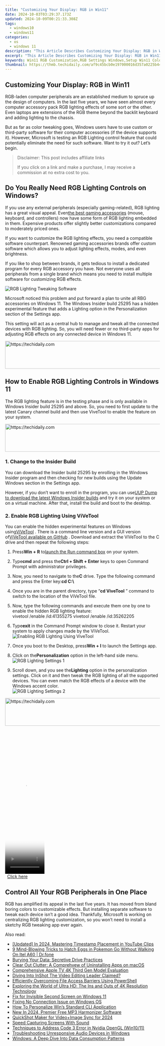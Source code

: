 ```yaml
---
title: "Customizing Your Display: RGB in Win11"
date: 2024-10-03T03:29:37.173Z
updated: 2024-10-09T00:21:33.308Z
tags:
  - windows10
  - windows11
categories:
  - os
  - windows 11
description: "This Article Describes Customizing Your Display: RGB in Win11"
excerpt: "This Article Describes Customizing Your Display: RGB in Win11"
keywords: Win11 RGB Customization,RGB Settings Windows,Setup Win11 Colors,Personalize Win11 Display,Adjust Win11 Brightness,Win11 Color Themes,Optimize Win11 UI
thumbnail: https://thmb.techidaily.com/af9c45bcb0e197000016d357a0225b4459ab82775eecec8c840974260c0eb2b8.jpg
---
```


## Customizing Your Display: RGB in Win11

 RGB-laden computer peripherals are an established medium to spruce up the design of computers. In the last five years, we have seen almost every computer accessory pack RGB lighting effects of some sort or the other. Even laptops are extensions of the RGB theme beyond the backlit keyboard and adding lighting to the chassis.

 But as far as color tweaking goes, Windows users have to use custom or third-party software for their computer accessories (if the device supports it). However, Microsoft is testing an RGB Lighting control feature that could potentially eliminate the need for such software. Want to try it out? Let’s begin.

>  Disclaimer: This post includes affiliate links
>
>  If you click on a link and make a purchase, I may receive a commission at no extra cost to you.
>

## Do You Really Need RGB Lighting Controls on Windows?

 If you use any external peripherals (especially gaming-related), RGB lighting has a great visual appeal. Even[the best gaming accessories](https://www.makeuseof.com/best-laptop-gaming-accessories/) (mouse, keyboard, and controllers) now have some form of RGB lighting embedded in them. Expensive products offer slightly better customizations compared to moderately priced ones.

 If you want to customize the RGB lighting effects, you need a compatible software counterpart. Renowned gaming accessories brands offer custom software which allows you to adjust lighting effects, modes, and even brightness.

 If you like to shop between brands, it gets tedious to install a dedicated program for every RGB accessory you have. Not everyone uses all peripherals from a single brand which means you need to install multiple software for customizing RGB effects.

![RGB Lighting Tweaking Software](https://static1.makeuseofimages.com/wordpress/wp-content/uploads/2023/03/rgb-lighting-tweaking-software.jpg)

 Microsoft noticed this problem and put forward a plan to unite all RBG accessories on Windows 11\. The Windows Insider build 25295 has a hidden experimental feature that adds a Lighting option in the Personalization section of the Settings app.

 This setting will act as a central hub to manage and tweak all the connected devices with RGB lighting. So, you will need fewer or no third-party apps for adjusting RGB effects on any connected device in Windows 11.

<!-- affiliate ads begin -->
<a href="https://unicoeye.pxf.io/c/5597632/2134234/18498" target="_top" id="2134234">
  <img src="//a.impactradius-go.com/display-ad/18498-2134234" border="0" alt="https://techidaily.com" width="728" height="90"/>
</a>
<img height="0" width="0" src="https://unicoeye.pxf.io/i/5597632/2134234/18498" style="position:absolute;visibility:hidden;" border="0" />
<!-- affiliate ads end -->

## How to Enable RGB Lighting Controls in Windows 11

 The RGB lighting feature is in the testing phase and is only available in Windows Insider build 25295 and above. So, you need to first update to the latest Canary channel build and then use ViveTool to enable the feature on your system.

<!-- affiliate ads begin -->
<a href="https://unicoeye.pxf.io/c/5597632/2134238/18498" target="_top" id="2134238">
  <img src="//a.impactradius-go.com/display-ad/18498-2134238" border="0" alt="https://techidaily.com" width="728" height="90"/>
</a>
<img height="0" width="0" src="https://unicoeye.pxf.io/i/5597632/2134238/18498" style="position:absolute;visibility:hidden;" border="0" />
<!-- affiliate ads end -->

### 1\. Change to the Insider Build

 You can download the Insider build 25295 by enrolling in the Windows Insider program and then checking for new builds using the Update Windows section in the Settings app.

 However, if you don’t want to enroll in the program, you can use[UUP Dump to download the latest Windows Insider builds](https://www.makeuseof.com/windows-11-download-insider-iso-without-insider-program/) and try it on your system or on a virtual machine. After that, install the build and boot to the desktop.

### 2\. Enable RGB Lighting Using ViVeTool

 You can enable the hidden experimental features on Windows using[ViVeTool](https://www.makeuseof.com/vivetool-windows-guide/) . There is a command line version and a GUI version of[ViVeTool available on GitHub](https://github.com/thebookisclosed/ViVe/releases) . Download and extract the ViVeTool to the C drive and then repeat the following steps:

1. Press**Win + R** to[launch the Run command box](https://www.makeuseof.com/windows-open-run-command-dialog-box/) on your system.
2. Type**cmd** and press the**Ctrl + Shift + Enter** keys to open Command Prompt with administrator privileges.
3. Now, you need to navigate to the**C** drive. Type the following command and press the Enter key:**cd C:\\**
4. Once you are in the parent directory, type “**cd ViveTool** ” command to switch to the location of the ViVeTool file.
5. Now, type the following commands and execute them one by one to enable the hidden RGB lighting feature:  
vivetool /enable /id:41355275 vivetool /enable /id:35262205
6. Type**exit** in the Command Prompt window to close it. Restart your system to apply changes made by the ViVeTool.  
![Enabling RGB Lighting Using ViveTool](https://static1.makeuseofimages.com/wordpress/wp-content/uploads/2023/03/enabling-rgb-lighting-using-vivetool.jpg)
7. Once you boot to the Desktop, press**Win + I** to launch the Settings app.

8. Click on the**Personalization** option in the left-hand side menu.  
![RGB Lighting Settings 1](https://static1.makeuseofimages.com/wordpress/wp-content/uploads/2023/03/rgb-lighting-settings-1.jpg)
9. Scroll down, and you see the**Lighting** option in the personalization settings. Click on it and then tweak the RGB lighting of all the supported devices. You can even match the RGB effects of a device with the Windows accent color.  
![RGB Lighting Settings 2](https://static1.makeuseofimages.com/wordpress/wp-content/uploads/2023/03/rgb-lighting-settings-2.jpg)

<!-- affiliate ads begin -->
<a href="https://appsumo.8odi.net/c/5597632/2075462/7443" target="_top" id="2075462">
  <img src="//a.impactradius-go.com/display-ad/7443-2075462" border="0" alt="https://techidaily.com" width="728" height="90"/>
</a>
<img height="0" width="0" src="https://appsumo.8odi.net/i/5597632/2075462/7443" style="position:absolute;visibility:hidden;" border="0" />
<!-- affiliate ads end -->

<!-- affiliate ads begin -->
<span id="1993651">
					<video width="128" height="480" style="cursor:pointer"
           poster="//a.impactradius-go.com/display-clicktoplayimage/1993651.png"
           onclick="if(!this.playClicked){this.play();this.setAttribute('controls',true);this.playClicked=true;}">
	   <source src="//a.impactradius-go.com/display-ad/22993-1993651">
	   <img src="//a.impactradius-go.com/display-clicktoplayimage/1993651.png" style="border: none; height: 100%; width: 100%; object-fit: contain">
	</video>
	<div style="width:80px;text-align:center"><a href="javascript:window.open(decodeURIComponent('https%3A%2F%2Fhomestyler.sjv.io%2Fc%2F5597632%2F1993651%2F22993'), '_blank');void(0);">Click here</a></div>
</span>
<img height="0" width="0" src="https://imp.pxf.io/i/5597632/1993651/22993" style="position:absolute;visibility:hidden;" border="0" />
<!-- affiliate ads end -->

## Control All Your RGB Peripherals in One Place

 RGB has amplified its appeal in the last five years. It has moved from bland boring colors to customizable effects. But installing separate software to tweak each device isn’t a good idea. Thankfully, Microsoft is working on centralizing RGB lighting customization, so you won’t need to install a sketchy RGB tweaking app ever again.

<ins class="adsbygoogle"
     style="display:block"
     data-ad-format="autorelaxed"
     data-ad-client="ca-pub-7571918770474297"
     data-ad-slot="1223367746"></ins>

<ins class="adsbygoogle"
     style="display:block"
     data-ad-client="ca-pub-7571918770474297"
     data-ad-slot="8358498916"
     data-ad-format="auto"
     data-full-width-responsive="true"></ins>

<span class="atpl-alsoreadstyle">Also read:</span>
<div><ul>
<li><a href="https://youtube-sure.techidaily.com/ed-in-2024-mastering-timestamp-placement-in-youtube-clips/"><u>[Updated] In 2024, Mastering Timestamp Placement in YouTube Clips</u></a></li>
<li><a href="https://android-pokemon-go.techidaily.com/9-mind-blowing-tricks-to-hatch-eggs-in-pokemon-go-without-walking-on-itel-a60-drfone-by-drfone-virtual-android/"><u>9 Mind-Blowing Tricks to Hatch Eggs in Pokemon Go Without Walking On Itel A60 | Dr.fone</u></a></li>
<li><a href="https://win11.techidaily.com/burying-your-data-secretive-drive-practices/"><u>Burying Your Data: Secretive Drive Practices</u></a></li>
<li><a href="https://tech-renaissance.techidaily.com/clear-out-clutter-a-comprehvew-of-uninstalling-apps-on-macos/"><u>Clear Out Clutter: A Comprehvew of Uninstalling Apps on macOS</u></a></li>
<li><a href="https://tech-renaissance.techidaily.com/comprehensive-apple-tv-4k-third-gen-model-evaluation/"><u>Comprehensive Apple TV 4K Third Gen Model Evaluation</u></a></li>
<li><a href="https://fox-hovers.techidaily.com/diving-into-inshot-the-video-editing-leader-claimed/"><u>Diving Into InShot The Video Editing Leader Claimed?</u></a></li>
<li><a href="https://win11.techidaily.com/efficiently-overcoming-file-access-barriers-using-powershell/"><u>Efficiently Overcoming File Access Barriers Using PowerShell</u></a></li>
<li><a href="https://media-tips.techidaily.com/exploring-the-world-of-ultra-hd-the-ins-and-outs-of-4k-resolution-technology/"><u>Exploring the World of Ultra HD: The Ins and Outs of 4K Resolution Technology</u></a></li>
<li><a href="https://win11.techidaily.com/fix-for-invisible-second-screen-on-windows-11/"><u>Fix for Invisible Second Screen on Windows 11</u></a></li>
<li><a href="https://win11.techidaily.com/fixing-no-connection-issue-on-windows-os/"><u>Fixing No Connection Issue on Windows OS</u></a></li>
<li><a href="https://win11.techidaily.com/how-to-personalize-wins-standard-cli-application/"><u>How To Personalize Win’s Standard CLI Application</u></a></li>
<li><a href="https://audio-shaping.techidaily.com/new-in-2024-premier-free-mp3-harmonizer-software/"><u>New In 2024, Premier Free MP3 Harmonizer Software</u></a></li>
<li><a href="https://fox-info.techidaily.com/quickshot-maker-for-videoplusimage-sync-for-2024/"><u>QuickShot Maker for Video+Image Sync for 2024</u></a></li>
<li><a href="https://screen-activity-recording.techidaily.com/speed-capturing-screens-with-sound/"><u>Speed Capturing Screens With Sound</u></a></li>
<li><a href="https://win11.techidaily.com/techniques-to-address-code-3-error-in-nvidia-opengl-win1011/"><u>Techniques to Address Code 3 Error in Nvidia OpenGL (Win10/11)</u></a></li>
<li><a href="https://win11.techidaily.com/troubleshooting-unresponsive-audio-devices-in-windows/"><u>Troubleshooting Unresponsive Audio Devices in Windows</u></a></li>
<li><a href="https://win11.techidaily.com/windows-a-deep-dive-into-data-consumption-patterns/"><u>Windows: A Deep Dive Into Data Consumption Patterns</u></a></li>
</ul></div>

